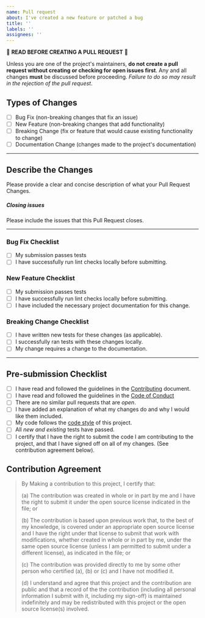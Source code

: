 ```yaml
---
name: Pull request
about: I've created a new feature or patched a bug
title: ''
labels: ''
assignees: ''
---
```

:rotating_light: **READ BEFORE CREATING A PULL REQUEST** :rotating_light:

Unless you are one of the project's maintainers, **do not create a pull request without creating or checking for open issues first**. Any and all changes **must** be discussed before proceeding. _Failure to do so may result in the rejection of the pull request_.

## Types of Changes
<!-- What type of changes does your code introduce? Put an 'x' in all the boxes that apply -->
- [ ] Bug Fix (non-breaking changes that fix an issue)
- [ ] New Feature (non-breaking changes that add functionality)
- [ ] Breaking Change (fix or feature that would cause existing functionality to change)
- [ ] Documentation Change (changes made to the project's documentation)

<hr>

## Describe the Changes
Please provide a clear and concise description of what your Pull Request Changes.

##### Closing issues
Please include the issues that this Pull Request closes.

<hr>

<!-- Bug Fix; Remove this section if your PR is not a Bug Fix-->
### Bug Fix Checklist
- [ ] My submission passes tests
- [ ] I have successfully run lint checks locally before submitting.

<!-- New Features; Remove this section if your PR is not a New Feature-->
### New Feature Checklist
- [ ] My submission passes tests
- [ ] I have successfully run lint checks locally before submitting.
- [ ] I have included the necessary project documentation for this change.

<!-- Breaking Change; Remove this section IF your PR is not a Breaking Change -->
### Breaking Change Checklist
- [ ] I have written new tests for these changes (as applicable).
- [ ] I successfully ran tests with these changes locally.
- [ ] My change requires a change to the documentation.

<hr>

## Pre-submission Checklist
- [ ] I have read and followed the guidelines in the [Contributing](contributing) document.
- [ ] I have read and followed the guidelines in the [Code of Conduct](code-of-conduct)
- [ ] There are no similar pull requests that are _open_.
- [ ] I have added an explanation of what my changes do and why I would like them included.
- [ ] My code follows the [code style](code-style) of this project.
- [ ] All _new and existing_ tests have passed.
- [ ] I certify that I have the right to submit the code I am contributing to the project, and that I have signed off on all of my changes. (See contribution agreement below).

## Contribution Agreement
>By Making a contribution to this project, I certify that:
>
>(a) The contribution was created in whole or in part by me and I have the right to submit it under the open source license indicated in the file; or
>
>(b) The contribution is based upon previous work that, to the best of my knowledge, is covered under an appropriate open source license and I have the right under that license to submit that work with modifications, whether created in whole or in part by me, under the same open source license (unless I am permitted to submit under a different license), as indicated in the file; or
>
>(c) The contribution was provided directly to me by some other person who certified (a), (b) or (c) and I have not modified it.
>
>(d) I understand and agree that this project and the contribution are public and that a record of the the contribution (including all personal information I submit with it, including my sign-off) is maintained indefinitely and may be redistributed with this project or the open source license(s) involved.


[contributing]: https://github.com/samantharachelb/MaterialUI-Swift/blob/master/.github/contributing.md
[code-of-conduct]: https://github.com/samantharachelb/MaterialUI-Swift/blob/master/.github/code_of_conduct.md
[code-style]: https://github.com/samantharachelb/MaterialUI-Swift/blob/master/.github/styleguide.md
